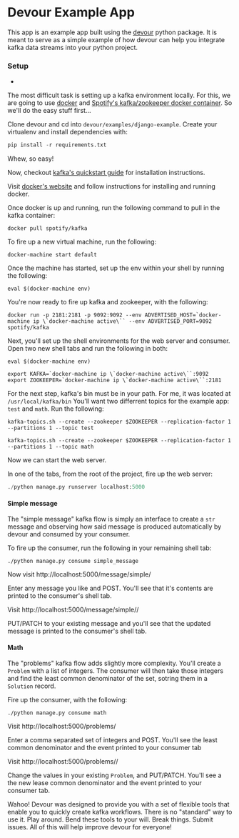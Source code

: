 # Devour Example App

This app is an example app built using the [devour](https://github.com/brandoshmando/devour) python package. It is meant to
serve as a simple example of how devour can help you integrate kafka data streams into your python project.


### Setup
-

The most difficult task is setting up a kafka environment locally. For this, we are going to use [docker](https://www.docker.com/)
and [Spotify's kafka/zookeeper docker container](https://github.com/spotify/docker-kafka). So we'll do the easy stuff first...

Clone devour and cd into `devour/examples/django-example`. Create your virtualenv and install dependencies with:

```python
pip install -r requirements.txt
```
Whew, so easy!

Now, checkout [kafka's quickstart guide](https://kafka.apache.org/quickstart) for installation instructions.

Visit [docker's website](https://www.docker.com/products/docker#/mac) and follow instructions for installing and running
docker.

Once docker is up and running, run the following command to pull in the kafka container:

```
docker pull spotify/kafka
```

To fire up a new virtual machine, run the following:

```
docker-machine start default
```

Once the machine has started, set up the env within your shell by running the following:

```
eval $(docker-machine env)
```

You're now ready to fire up kafka and zookeeper, with the following:

```
docker run -p 2181:2181 -p 9092:9092 --env ADVERTISED_HOST=`docker-machine ip \`docker-machine active\`` --env ADVERTISED_PORT=9092 spotify/kafka
```

Next, you'll set up the shell environments for the web server and consumer. Open two new shell
tabs and run the following in both:

```
eval $(docker-machine env)

export KAFKA=`docker-machine ip \`docker-machine active\``:9092
export ZOOKEEPER=`docker-machine ip \`docker-machine active\``:2181
```

For the next step, kafka's bin must be in your path. For me, it was located at `/usr/local/kafka/bin`
You'll want two differrent topics for the example app: `test` and `math`. Run the following:

`kafka-topics.sh --create --zookeeper $ZOOKEEPER --replication-factor 1 --partitions 1 --topic test`

`kafka-topics.sh --create --zookeeper $ZOOKEEPER --replication-factor 1 --partitions 1 --topic math`

Now we can start the web server.

In one of the tabs, from the root of the project, fire up the web server:

```python
./python manage.py runserver localhost:5000
```


#### Simple message

The "simple message" kafka flow is simply an interface to create a `str` message and observing how said
message is produced automatically by devour and consumed by your consumer.

To fire up the consumer, run the following in your remaining shell tab:


```
./python manage.py consume simple_message
```


Now visit http://localhost:5000/message/simple/

Enter any message you like and POST. You'll see that it's contents are printed to the consumer's shell tab.

Visit http://localhost:5000/message/simple/<simple message id>/

PUT/PATCH to your existing message and you'll see that the updated message is printed to the consumer's shell tab.



#### Math

The "problems" kafka flow adds slightly more complexity. You'll create a `Problem` with a list of integers.
The consumer will then take those integers and find the least common denominator of the set, sotring them in a
`Solution` record.

Fire up the consumer, with the following:


```
./python manage.py consume math
```

Visit http://localhost:5000/problems/

Enter a comma separated set of integers and POST. You'll see the least common denominator and the event printed
to your consumer tab

Visit http://localhost:5000/problems/<problem id>/

Change the values in your existing `Problem`, and PUT/PATCH. You'll see a the new lease common denominator and the
event printed to your consumer tab.


Wahoo! Devour was designed to provide you with a set of flexible tools that enable you to quickly create kafka
workflows. There is no "standard" way to use it. Play around. Bend these tools to your will. Break things. Submit issues. All
of this will help improve devour for everyone!
